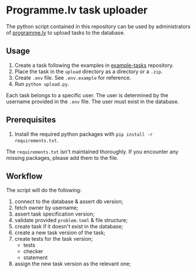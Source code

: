 # Programme.lv task uploader

The python script contained in this repository can
be used by administrators of [programme.lv](https://programme.lv)
to upload tasks to the database.

## Usage

1) Create a task following the examples in [example-tasks](https://github.com/programme-lv/example-tasks) repository.
2) Place the task in the `upload` directory as a directory or a `.zip`.
3) Create `.env` file. See `.env.example` for reference.
4) Run `python upload.py`.

Each task belongs to a specific user. The user is determined by the
username provided in the `.env` file. The user must exist in the database.

## Prerequisites

1) Install the required python packages with `pip install -r requirements.txt`.

The `requirements.txt` isn't maintained thoroughly. If you encounter any
missing packages, please add them to the file.

## Workflow

The script will do the following:
1) connect to the database & assert db version;
2) fetch owner by username;
3) assert task specification version;
4) validate provided `problem.toml` & file structure;
5) create task if it doesn't exist in the database;
6) create a new task version of the task;
7) create tests for the task version;
	- tests
	- checker
	- statement
8) assign the new task version as the relevant one;

